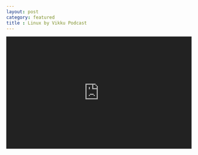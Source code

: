 ```yaml
---
layout: post
category: featured
title : Linux by Vikku Podcast
---
```


<iframe width="98%" height="300" class="ioda" style="filter:invert(100%)"
src="https://www.youtube.com/embed/jokYRytaHX4"  
frameborder="0"  
allow="accelerometer; autoplay; encrypted-media; gyroscope; picture-in-picture"></iframe> 